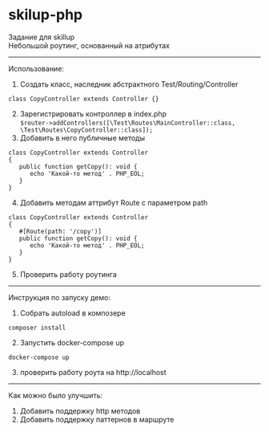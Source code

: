 # skilup-php

Задание для skillup<br>
Небольшой роутинг, основанный на атрибутах

---

Использование:
1. Создать класс, наследник абстрактного Test/Routing/Controller

`class CopyController extends Controller
{}`

2. Зарегистрировать контроллер в index.php<br>
`$router->addControllers([\Test\Routes\MainController::class, \Test\Routes\CopyController::class]);`<br>
3. Добавить в него публичные методы
```
class CopyController extends Controller
{
   public function getCopy(): void {
      echo 'Какой-то метод' . PHP_EOL;
   }
}
```

4. Добавить методам аттрибут Route с параметром path
```
class CopyController extends Controller
{
   #[Route(path: '/copy')]
   public function getCopy(): void {
      echo 'Какой-то метод' . PHP_EOL;
   }
}
```
5. Проверить работу роутинга

---

Инструкция по запуску демо:
1. Собрать autoload в композере

`composer install`

2. Запустить docker-compose up

`docker-compose up`

3. проверить работу роута на http://localhost

---

Как можно было улучшить:
1. Добавить поддержку http методов
2. Добавить поддержку паттернов в маршруте
